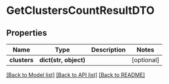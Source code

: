 # GetClustersCountResultDTO

## Properties
Name | Type | Description | Notes
------------ | ------------- | ------------- | -------------
**clusters** | **dict(str, object)** |  | [optional] 

[[Back to Model list]](../README.md#documentation-for-models) [[Back to API list]](../README.md#documentation-for-api-endpoints) [[Back to README]](../README.md)

